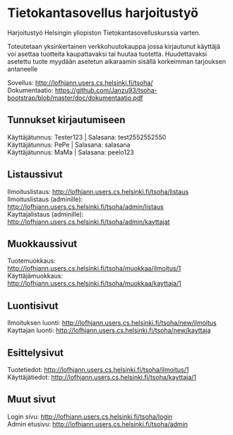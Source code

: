 # Tietokantasovellus harjoitustyö

Harjoitustyö Helsingin yliopiston Tietokantasovelluskurssia varten.

Toteutetaan yksinkertainen verkkohuutokauppa jossa kirjautunut käyttäjä voi asettaa tuotteita kaupattavaksi tai huutaa tuotetta. Huudettavaksi asetettu tuote myydään asetetun aikaraamin sisällä korkeimman tarjouksen antaneelle

Sovellus: http://lofhjann.users.cs.helsinki.fi/tsoha/ <br/>
Dokumentaatio: https://github.com/Janzu93/tsoha-bootstrap/blob/master/doc/dokumentaatio.pdf

## Tunnukset kirjautumiseen

Käyttäjätunnus: Tester123 | Salasana: test2552552550<br/>
Käyttäjätunnus: PePe | Salasana: salasana<br/>
Käyttäjätunnus: MaMa | Salasana: peelo123

## Listaussivut

Ilmoituslistaus: http://lofhjann.users.cs.helsinki.fi/tsoha/listaus <br/>
Ilmoituslistaus (adminille): http://lofhjann.users.cs.helsinki.fi/tsoha/admin/listaus <br/>
Kayttajalistaus (adminille): http://lofhjann.users.cs.helsinki.fi/tsoha/admin/kayttajat <br/>

## Muokkaussivut

Tuotemuokkaus: http://lofhjann.users.cs.helsinki.fi/tsoha/muokkaa/ilmoitus/1 <br/>
Käyttäjämuokkaus: http://lofhjann.users.cs.helsinki.fi/tsoha/muokkaa/kayttaja/1

## Luontisivut

Ilmoituksen luonti: http://lofhjann.users.cs.helsinki.fi/tsoha/new/ilmoitus <br />
Kayttajan luonti: http://lofhjann.users.cs.helsinki.fi/tsoha/new/kayttaja
## Esittelysivut
Tuotetiedot: http://lofhjann.users.cs.helsinki.fi/tsoha/ilmoitus/1 <br/>
Käyttäjätiedot: http://lofhjann.users.cs.helsinki.fi/tsoha/kayttaja/1

## Muut sivut
Login sivu: http://lofhjann.users.cs.helsinki.fi/tsoha/login <br/>
Admin etusivu: http://lofhjann.users.cs.helsinki.fi/tsoha/admin
